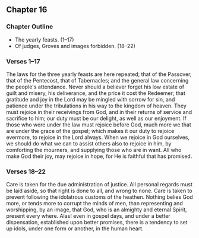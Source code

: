 ## Chapter 16

### Chapter Outline

- The yearly feasts. (1–17)
- Of judges, Groves and images forbidden. (18–22)

### Verses 1–17

The laws for the three yearly feasts are here repeated; that of the Passover, that of the Pentecost, that of Tabernacles; and the general law concerning the people's attendance. Never should a believer forget his low estate of guilt and misery, his deliverance, and the price it cost the Redeemer; that gratitude and joy in the Lord may be mingled with sorrow for sin, and patience under the tribulations in his way to the kingdom of heaven. They must rejoice in their receivings from God, and in their returns of service and sacrifice to him; our duty must be our delight, as well as our enjoyment. If those who were under the law must rejoice before God, much more we that are under the grace of the gospel; which makes it our duty to rejoice evermore, to rejoice in the Lord always. When we rejoice in God ourselves, we should do what we can to assist others also to rejoice in him, by comforting the mourners, and supplying those who are in want. All who make God their joy, may rejoice in hope, for He is faithful that has promised.

### Verses 18–22

Care is taken for the due administration of justice. All personal regards must be laid aside, so that right is done to all, and wrong to none. Care is taken to prevent following the idolatrous customs of the heathen. Nothing belies God more, or tends more to corrupt the minds of men, than representing and worshipping, by an image, that God, who is an almighty and eternal Spirit, present every where. Alas! even in gospel days, and under a better dispensation, established upon better promises, there is a tendency to set up idols, under one form or another, in the human heart.


